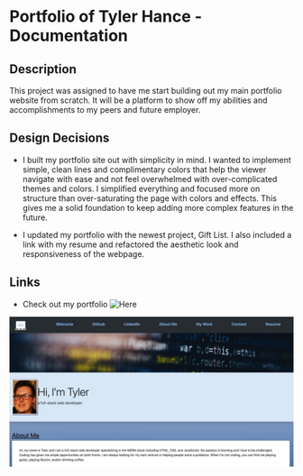 # Portfolio of Tyler Hance - Documentation

<h2>Description</h2>

This project was assigned to have me start building out my main portfolio website from scratch. It will be a platform to show off my abilities and accomplishments to my peers and future employer. 

<h2>Design Decisions</h2>

* I built my portfolio site out with simplicity in mind. I wanted to implement simple, clean lines and complimentary colors that help the viewer navigate with ease and not feel overwhelmed with over-complicated themes and colors. I simplified everything and focused more on structure than over-saturating the page with colors and effects. This gives me a solid foundation to keep adding more complex features in the future.

* I updated my portfolio with the newest project, Gift List. I also included a link with my resume and refactored the aesthetic look and responsiveness of the webpage.


<h2>Links</h2>

* Check out my portfolio ![Here](https://tylerhance.github.io/webdev-portfolio/)



![MyPortfolioScreenshot](./assets/images/portfolioscreenshot.jpeg)
